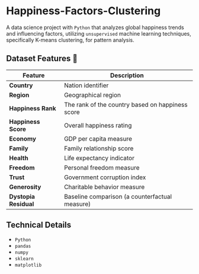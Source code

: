 # Happiness-Factors-Clustering
A data science project with `Python` that analyzes global happiness trends and influencing factors, utilizing `unsupervised` machine learning techniques, specifically K-means clustering, for pattern analysis.

## Dataset Features 📑
| Feature              | Description                                         |
| -------------------- | --------------------------------------------------- |
| **Country**          | Nation identifier                                   |
| **Region**           | Geographical region                                 |
| **Happiness Rank**   | The rank of the country based on happiness score    |
| **Happiness Score**  | Overall happiness rating                            |
| **Economy**          | GDP per capita measure                              |
| **Family**           | Family relationship score                           |
| **Health**           | Life expectancy indicator                           |
| **Freedom**          | Personal freedom measure                            |
| **Trust**            | Government corruption index                         |
| **Generosity**       | Charitable behavior measure                         |
| **Dystopia Residual**| Baseline comparison (a counterfactual measure)      |


## Technical Details

- `Python`
- `pandas`
- `numpy`
- `sklearn`
- `matplotlib`
